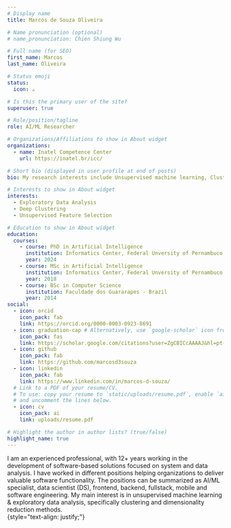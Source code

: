 ```yaml
---
# Display name
title: Marcos de Souza Oliveira

# Name pronunciation (optional)
# name_pronunciation: Chien Shiung Wu

# Full name (for SEO)
first_name: Marcos
last_name: Oliveira

# Status emoji
status:
  icon: ☕️

# Is this the primary user of the site?
superuser: true

# Role/position/tagline
role: AI/ML Researcher

# Organizations/Affiliations to show in About widget
organizations:
  - name: Inatel Competence Center
    url: https://inatel.br/icc/

# Short bio (displayed in user profile at end of posts)
bio: My research interests include Unsupervised machine learning, Clustering and Exploratory data analysis (EDA).

# Interests to show in About widget
interests:
  - Exploratory Data Analysis
  - Deep Clustering
  - Unsupervised Feature Selection

# Education to show in About widget
education:
  courses:
    - course: PhD in Artificial Intelligence
      institution: Informatics Center, Federal Unversity of Pernambuco - Brazil
      year: 2024
    - course: MSc in Artificial Intelligence
      institution: Informatics Center, Federal Unversity of Pernambuco - Brazil
      year: 2018
    - course: BSc in Computer Science
      institution: Faculdade dos Guararapes - Brazil
      year: 2014
social:
  - icon: orcid
    icon_pack: fab
    link: https://orcid.org/0000-0003-0923-8691
  - icon: graduation-cap # Alternatively, use `google-scholar` icon from `ai` icon pack
    icon_pack: fas
    link: https://scholar.google.com/citations?user=ZgCBICcAAAAJ&hl=pt-BR
  - icon: github
    icon_pack: fab
    link: https://github.com/marcosd3souza
  - icon: linkedin
    icon_pack: fab
    link: https://www.linkedin.com/in/marcos-d-souza/
  # Link to a PDF of your resume/CV.
  # To use: copy your resume to `static/uploads/resume.pdf`, enable `ai` icons in `params.yaml`,
  # and uncomment the lines below.
  - icon: cv
    icon_pack: ai
    link: uploads/resume.pdf

# Highlight the author in author lists? (true/false)
highlight_name: true
---
```


I am an experienced professional, with 12+ years working in the development of software-based solutions focused on system and data analysis. I have worked in different positions helping organizations to deliver valuable software functionality. The positions can be summarized as AI/ML specialist, data scientist (DS), frontend, backend, fullstack, mobile and software engineering. My main interest is in unsupervised machine learning & exploratory data analysis, specifically clustering and dimensionality reduction methods.  
{style="text-align: justify;"}
